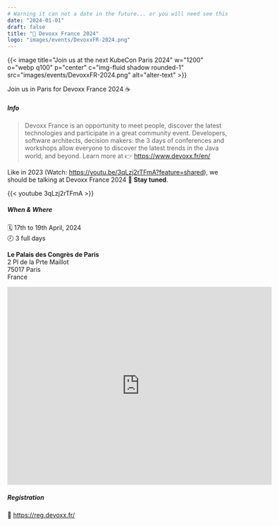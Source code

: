 ```yaml
---
# Warning it can not a date in the future... or you will need see this MD online!
date: "2024-01-01"
draft: false
title: "🤝 Devoxx France 2024"
logo: "images/events/DevoxxFR-2024.png"
---
```


{{< image title="Join us at the next KubeCon Paris 2024" w="1200" o="webp q100" p="center" c="img-fluid shadow rounded-1" src="images/events/DevoxxFR-2024.png" alt="alter-text" >}}

Join us in Paris for Devoxx France 2024 ☕️

##### Info
>Devoxx France is an opportunity to meet people, discover the latest technologies and participate in a great community event. Developers, software architects, decision makers: the 3 days of conferences and workshops allow everyone to discover the latest trends in the Java world, and beyond.
Learn more at 👉 https://www.devoxx.fr/en/

Like in 2023 (Watch: https://youtu.be/3qLzj2rTFmA?feature=shared), we should be talking at Devoxx France 2024 🤞 **Stay tuned**.

{{< youtube 3qLzj2rTFmA >}}

##### When & Where
🗓️ 17th to 19th April, 2024<br>
🕗 3 full days 

**Le Palais des Congrès de Paris**<br>
2 Pl de la Prte Maillot<br>
75017 Paris<br>
France<br>
<iframe src="https://www.google.com/maps/embed?pb=!1m18!1m12!1m3!1d2623.889464140323!2d2.2836443!3d48.879383700000005!2m3!1f0!2f0!3f0!3m2!1i1024!2i768!4f13.1!3m3!1m2!1s0x47e66f8b6f0cce19%3A0x8eeda4074a7d84d8!2sLe%20Palais%20des%20Congr%C3%A8s%20de%20Paris!5e0!3m2!1sen!2sfr!4v1706743735360!5m2!1sen!2sfr" width="600" height="450" style="border:0;" allowfullscreen="" loading="lazy" referrerpolicy="no-referrer-when-downgrade"></iframe>

##### Registration
👀 https://reg.devoxx.fr/